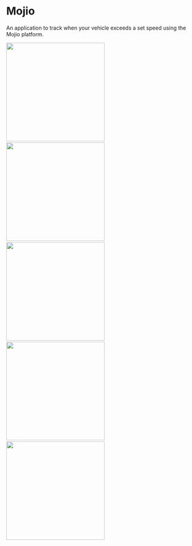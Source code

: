 Mojio
=====

An application to track when your vehicle exceeds a set speed using the Mojio platform.



<img width=261 src="https://raw.github.com/Team31/Mojio/master/Screenshots/screen1.png"/>
&nbsp;&nbsp;&nbsp;&nbsp;
<img width=261 src="https://raw.github.com/Team31/Mojio/master/Screenshots/screen2.png"/>
&nbsp;&nbsp;&nbsp;&nbsp;
<img width=261 src="https://raw.github.com/Team31/Mojio/master/Screenshots/screen3.png"/>
&nbsp;&nbsp;&nbsp;&nbsp;
<img width=261 src="https://raw.github.com/Team31/Mojio/master/Screenshots/screen4.png"/>
&nbsp;&nbsp;&nbsp;&nbsp;
<img width=261 src="https://raw.github.com/Team31/Mojio/master/Screenshots/screen5.png"/>

